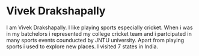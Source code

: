 # Vivek Drakshapally
I am Vivek Drakshapally. I like playing sports especially cricket. When i was in my batchelors i represented my college cricket team and i partcipated in many sports events counducted by JNTU university. Apart from playing sports i used to explore new places. I visited 7 states in India. 